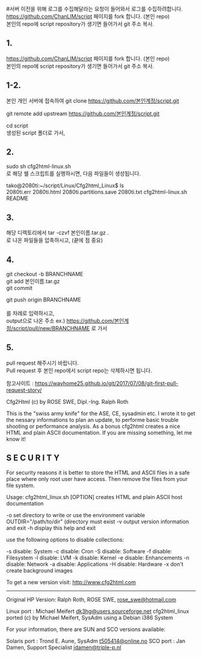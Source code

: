 #서버 이전을 위해 로그를 수집해달라는 요청이 들어와서 로그를 수집하려합니다. <br>
https://github.com/ChanLIM/script 페이지를 fork 합니다. (본인 repo) <br>
본인의 repo에 script repository가 생기면 들어가서 git 주소 복사. <br>

## 1.
https://github.com/ChanLIM/script 페이지를 fork 합니다. (본인 repo) <br>
본인의 repo에 script repository가 생기면 들어가서 git 주소 복사. <br>

## 1-2.
본인 개인 서버에 접속하여 
git clone https://github.com/본인계정/script.git <br>

git remote add upstream https://github.com/본인계정/script.git<br>

cd script <br>
생성된 script 폴더로 가서, 


## 2.
sudo sh cfg2html-linux.sh <br>
로 해당 쉘 스크립트를 실행하시면, 다음 파일들이 생성됩니다.

tako@2080ti:~/script/Linux/Cfg2html_Linux$ ls <br>
2080ti.err  2080ti.html  2080ti.partitions.save  2080ti.txt  cfg2html-linux.sh  README <br>

## 3.
해당 디렉토리에서 
tar -czvf 본인이름.tar.gz . <br>
로 나온 파일들을 압축하시고, (끝에 점 중요)

## 4.
git checkout -b BRANCHNAME <br>
git add 본인이름.tar.gz <br>
git commit <br>

git push origin BRANCHNAME <br> <br>
를 차례로 입력하시고, <br>
output으로 나온 주소 ex.) https://github.com/본인계정/script/pull/new/BRANCHNAME 
로 가서 

## 5.
pull request 해주시기 바랍니다.<br>
Pull request 후 본인 repo에서 script repo는 삭제하시면 됩니다.


참고사이트 : https://wayhome25.github.io/git/2017/07/08/git-first-pull-request-story/


Cfg2Html (c) by ROSE SWE, Dipl.-Ing. Ralph Roth

This is the "swiss army knife" for the ASE, CE, sysadmin etc.
I wrote it to get the nessary informations to plan an update,
to performe basic trouble shooting or performance analysis.
As a bonus cfg2html creates a nice HTML and plain ASCII
documentation. If you are missing something, let me know it!

S E C U R I T Y
---------------
For security reasons it is better to store the HTML and ASCII files
in a safe place where only root user have access. Then remove the 
files from your file system.

  Usage: cfg2html_linux.sh [OPTION]
  creates HTML and plain ASCII host documentation

  -o            set directory to write or use the environment
                variable OUTDIR="/path/to/dir" (directory must
                exist
  -v            output version information and exit
  -h            display this help and exit

  use the following options to disable collections:

  -s            disable: System
  -c            disable: Cron
  -S            disable: Software
  -f            disable: Filesystem
  -l            disable: LVM
  -k            disable: Kernel
  -e            disable: Enhancements
  -n            disable: Network
  -a            disable: Applications
  -H            disable: Hardware
  -x            don't create background images


To get a new version visit:	 http://www.cfg2html.com

------------------------------------------------------------------

Original HP Version:  Ralph Roth, ROSE SWE, rose_swe@hotmail.com

Linux port         :  Michael Meifert dk3hg@users.sourceforge.net
cfg2html_linux ported (c) by Michael Meifert, SysAdm using
a Debian i386 System

For your information, there are SUN and SCO versions available:

Solaris port       :  Trond E. Aune, SysAdm t505414@online.no
SCO port           :  Jan Damen, Support Specialist jdamen@triple-p.nl

